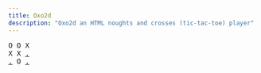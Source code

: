 ```yaml
---
title: Oxo2d 
description: "Oxo2d an HTML noughts and crosses (tic-tac-toe) player"
---
```


<pre class="oxo2d">
O O X
X X <a href="../a/">.</a>
<a href="../7/">.</a> O <a href="../b/">.</a>
</pre>
